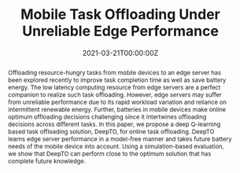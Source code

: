 ---
title: "Mobile Task Offloading Under Unreliable Edge Performance"

# Authors
# If you created a profile for a user (e.g. the default `admin` user), write the username (folder name) here 
# and it will be replaced with their full name and linked to their profile.
authors:
- admin
- Mohammad A. Islam


# Author notes (optional)
author_notes:

date: "2021-03-21T00:00:00Z"
doi: "10.1145/3466826.3466838"

# Schedule page publish date (NOT publication's date).
publishDate: "2021-03-21T00:00:00Z"

# Publication type.
# Legend: 0 = Uncategorized; 1 = Conference paper; 2 = Journal article;
# 3 = Preprint / Working Paper; 4 = Report; 5 = Book; 6 = Book section;
# 7 = Thesis; 8 = Patent
publication_types: ["1"]

# Publication name and optional abbreviated publication name.
publication: In 2nd Workshop on AI in Networks and Distributed Systems (WAIN'2020 - colocated with Performance 2020)
publication_short: In 2nd Workshop on AI in Networks and Distributed Systems (WAIN'2020 - colocated with Performance 2020)

abstract: Offloading resource-hungry tasks from mobile devices to an edge server has been explored recently to improve task completion time as well as save battery energy. The low latency computing resource from edge servers are a perfect companion to realize such task offloading. However, edge servers may suffer from unreliable performance due to its rapid workload variation and reliance on intermittent renewable energy. Further, batteries in mobile devices make online optimum offloading decisions challenging since it intertwines offloading decisions across different tasks. In this paper, we propose a deep Q-learning based task offloading solution, DeepTO, for online task offloading. DeepTO learns edge server performance in a model-free manner and takes future battery needs of the mobile device into account. Using a simulation-based evaluation, we show that DeepTO can perform close to the optimum solution that has complete future knowledge.

# Summary. An optional shortened abstract.
summary:  In this paper, we propose a deep Q-learning based task offloading solution, DeepTO, for online task offloading. DeepTO learns edge server performance in a model-free manner and takes future battery needs of the mobile device into account.

tags: ['Mobile Task offloading', 'Reinforcement Learning', 'Edge Computing']

# Display this page in the Featured widget?
featured: true

# Custom links (uncomment lines below)
# links:
# - name: Custom Link
#   url: http://example.org

url_pdf: ''
url_code: ''
url_dataset: ''
url_poster: ''
url_project: ''
url_slides: ''
url_source: 'https://doi.org/10.1145/3466826.3466838'
url_video: ''

# Featured image
# To use, add an image named `featured.jpg/png` to your page's folder. 
image:
  caption: ''
  focal_point: ""
  preview_only: false

# Associated Projects (optional).
#   Associate this publication with one or more of your projects.
#   Simply enter your project's folder or file name without extension.
#   E.g. `internal-project` references `content/project/internal-project/index.md`.
#   Otherwise, set `projects: []`.
projects: []

# Slides (optional).
#   Associate this publication with Markdown slides.
#   Simply enter your slide deck's filename without extension.
#   E.g. `slides: "example"` references `content/slides/example/index.md`.
#   Otherwise, set `slides: ""`.
slides: 
---